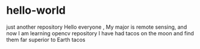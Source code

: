 # hello-world
just another repository
Hello everyone , My major is remote sensing, and now I am learning opencv repository
I have had tacos on the moon and find them far superior to Earth tacos
